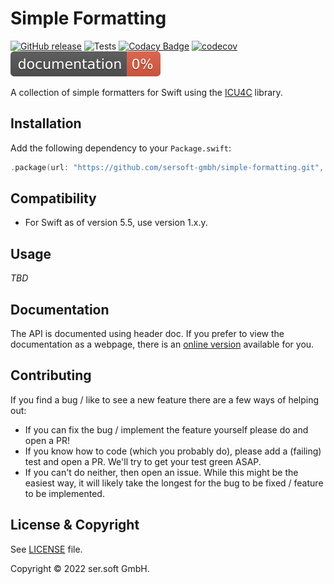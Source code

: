 # Simple Formatting
[![GitHub release](https://img.shields.io/github/release/sersoft-gmbh/simple-formatting.svg?style=flat)](https://github.com/sersoft-gmbh/simple-formatting/releases/latest)
![Tests](https://github.com/sersoft-gmbh/simple-formatting/workflows/Tests/badge.svg)
[![Codacy Badge](https://app.codacy.com/project/badge/Grade/b5e1ed021b0b4910ac35c3cf2f8abaea)](https://www.codacy.com/gh/sersoft-gmbh/simple-formatting/dashboard?utm_source=github.com&amp;utm_medium=referral&amp;utm_content=sersoft-gmbh/simple-formatting&amp;utm_campaign=Badge_Grade)
[![codecov](https://codecov.io/gh/sersoft-gmbh/simple-formatting/branch/main/graph/badge.svg)](https://codecov.io/gh/sersoft-gmbh/simple-formatting)
[![jazzy](https://raw.githubusercontent.com/sersoft-gmbh/simple-formatting/gh-pages/badge.svg?sanitize=true)](https://sersoft-gmbh.github.io/simple-formatting)

A collection of simple formatters for Swift using the [ICU4C](https://unicode-org.github.io/icu) library.

## Installation

Add the following dependency to your `Package.swift`:
```swift
.package(url: "https://github.com/sersoft-gmbh/simple-formatting.git", from: "1.0.0"),
```

## Compatibility

-   For Swift as of version 5.5, use version 1.x.y.

## Usage

_TBD_

## Documentation

The API is documented using header doc. If you prefer to view the documentation as a webpage, there is an [online version](https://sersoft-gmbh.github.io/simple-formatting) available for you.

## Contributing

If you find a bug / like to see a new feature there are a few ways of helping out:

-   If you can fix the bug / implement the feature yourself please do and open a PR!
-   If you know how to code (which you probably do), please add a (failing) test and open a PR. We'll try to get your test green ASAP.
-   If you can't do neither, then open an issue. While this might be the easiest way, it will likely take the longest for the bug to be fixed / feature to be implemented.

## License & Copyright

See [LICENSE](./LICENSE) file.

Copyright &copy; 2022 ser.soft GmbH.
